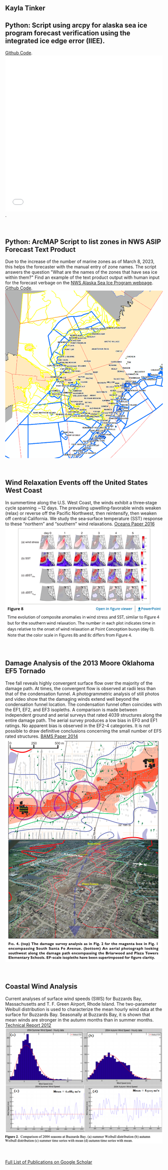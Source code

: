 ## Kayla Tinker

## Python: Script using arcpy for alaska sea ice program forecast verification using the integrated ice edge error (IIEE).
[Github Code](https://github.com/Tinker0425/IceEdgeVerification).
<embed src="2018_2022_IIEE.pdf" width="100%" height="500"/>.
<br /><br /><br />

## Python: ArcMAP Script to list zones in NWS ASIP Forecast Text Product

Due to the increase of the number of marine zones as of March 8, 2023, this helps the forecaster with the manual entry of zone names. The script answers the question "What are the names of the zones that have sea ice within them?" Find an example of the text product output with human input for the forecast verbage on the [NWS Alaska Sea Ice Program webpage](https://tgftp.nws.noaa.gov/data/raw/fz/fzak80.pafc.ice.afc.txt). <br /> [Github Code](https://github.com/Tinker0425/ForecastTextFile).
<img src="ArcMapCapture.PNG" alt="hi" class="inline"/> 
<br /><br /><br />

## Wind Relaxation Events off the United States West Coast

In summertime along the U.S. West Coast, the winds exhibit a three‐stage cycle spanning ∼12 days. The prevailing upwelling‐favorable winds weaken (relax) or reverse off the Pacific Northwest, then reintensify, then weaken off central California. We study the sea‐surface temperature (SST) response to these “northern” and “southern” wind relaxations. [Oceans Paper 2016](https://agupubs.onlinelibrary.wiley.com/doi/full/10.1002/2016JC012613) 
<img src="Relax2016.png" alt="hi" class="inline"/>
<br /><br /><br />

## Damage Analysis of the 2013 Moore Oklahoma EF5 Tornado

Tree fall reveals highly convergent surface flow over the majority of the damage path. At times, the convergent flow is observed at radii less than that of the condensation funnel. A photogrammetric analysis of still photos and video show that the damaging winds extend well beyond the condensation funnel location. The condensation funnel often coincides with the EF1, EF2, and EF3 isopleths. A comparison is made between independent ground and aerial surveys that rated 4039 structures along the entire damage path. The aerial survey produces a low bias in EF0 and EF1 ratings. No apparent bias is observed in the EF2-4 categories. It is not possible to draw definitive conclusions concerning the small number of EF5 rated structures.
[BAMS Paper 2014](https://journals.ametsoc.org/view/journals/bams/95/10/bams-d-14-00033.1.xml) 
<img src="tornado2013.png" alt="hi" class="inline"/>
<br /><br /><br />

## Coastal Wind Analysis

Current analyses of surface wind speeds (SWS) for Buzzards Bay, Massachusetts and T. F. Green Airport, Rhode Island. The two-parameter Weibull
distribution is used to characterize the mean hourly wind data at the surface for Buzzards Bay. Seasonally at Buzzards Bay, it is shown that mean winds are stronger in the autumn months than in summer months. [Technical Report 2012](https://digitalcommons.uri.edu/cgi/viewcontent.cgi?article=1008&context=surfo_tech_reports)
<img src="Winds2012.png" alt="hi" class="inline"/>
<br /><br /><br />

[Full List of Publications on Google Scholar](https://scholar.google.com/citations?user=bCtPxisAAAAJ&hl=en&oi=ao)



